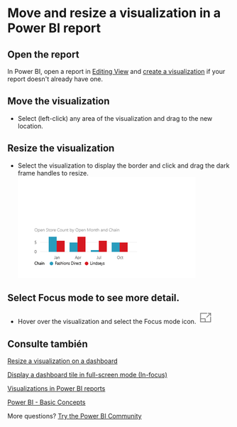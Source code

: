 <properties
   pageTitle="Move, resize, and pop out a visualization in a Power BI report"
   description="Move and resize a visualization in a Power BI report"
   services="powerbi"
   documentationCenter=""
   authors="mihart"
   manager="mblythe"
   backup=""
   editor=""
   tags=""
   qualityFocus="no"
   qualityDate=""/>

<tags
   ms.service="powerbi"
   ms.devlang="NA"
   ms.topic="article"
   ms.tgt_pltfrm="NA"
   ms.workload="powerbi"
   ms.date="10/05/2016"
   ms.author="mihart"/>

# Move and resize a visualization in a Power BI report  

##   Open the report

In Power BI, open a report in <bpt id="p1">[</bpt>Editing View<ept id="p1">](powerbi-service-go-from-reading-view-to-editing-view.md)</ept> and <bpt id="p2">[</bpt>create a visualization<ept id="p2">](powerbi-service-add-visualizations-to-a-report-i.md)</ept> if your report doesn't already have one.

## Move the visualization﻿  
-   Select (left-click) any area of the visualization and drag to the new location. 

## Resize the visualization  
-   Select the visualization to display the border and click and drag the dark frame handles to resize.  
    ![](media/powerbi-service-move-and-resize-a-visualization/Untitled.gif)

## Select Focus mode to see more detail.
- Hover over the visualization and select the Focus mode icon.
 ![](media/powerbi-service-move-and-resize-a-visualization/PBI_PopOutIcon.jpg)


## Consulte también  

[Resize a visualization on a dashboard](powerbi-service-edit-a-tile-in-a-dashboard.md)

[Display a dashboard tile in full-screen mode (In-focus)](powerbi-service-display-dash-in-focus-mode.md)

[Visualizations in Power BI reports](powerbi-service-visualizations-for-reports.md)

[Power BI - Basic Concepts](powerbi-service-basic-concepts.md)  

More questions? [Try the Power BI Community](http://community.powerbi.com/)
